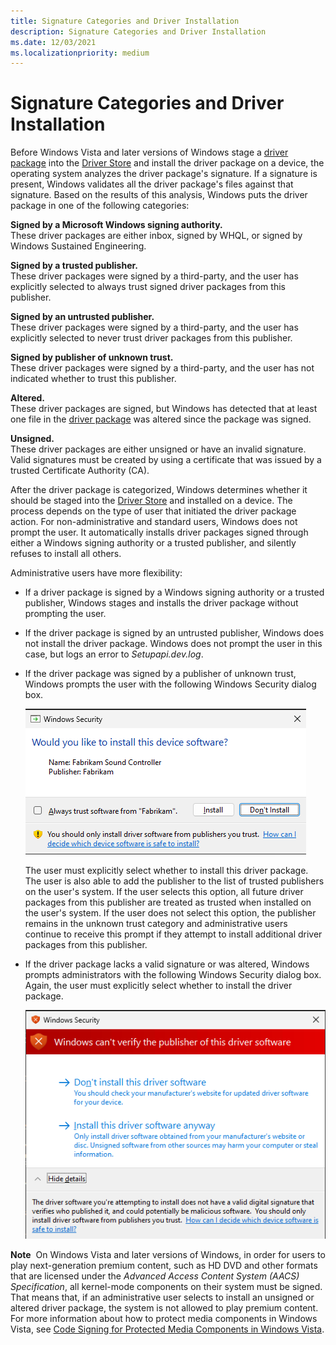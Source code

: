 ```yaml
---
title: Signature Categories and Driver Installation
description: Signature Categories and Driver Installation
ms.date: 12/03/2021
ms.localizationpriority: medium
---
```


# Signature Categories and Driver Installation


Before Windows Vista and later versions of Windows stage a [driver package](driver-packages.md) into the [Driver Store](driver-store.md) and install the driver package on a device, the operating system analyzes the driver package's signature. If a signature is present, Windows validates all the driver package's files against that signature. Based on the results of this analysis, Windows puts the driver package in one of the following categories:

<a href="" id="signed-by-a-microsoft-windows-signing-authority--"></a>**Signed by a Microsoft Windows signing authority.**   
These driver packages are either inbox, signed by WHQL, or signed by Windows Sustained Engineering.

<a href="" id="signed-by-a-trusted-publisher--"></a>**Signed by a trusted publisher.**   
These driver packages were signed by a third-party, and the user has explicitly selected to always trust signed driver packages from this publisher.

<a href="" id="signed-by-an-untrusted-publisher--"></a>**Signed by an untrusted publisher.**   
These driver packages were signed by a third-party, and the user has explicitly selected to never trust driver packages from this publisher.

<a href="" id="signed-by-publisher-of-unknown-trust--"></a>**Signed by publisher of unknown trust.**   
These driver packages were signed by a third-party, and the user has not indicated whether to trust this publisher.

<a href="" id="altered--"></a>**Altered.**   
These driver packages are signed, but Windows has detected that at least one file in the [driver package](driver-packages.md) was altered since the package was signed.

<a href="" id="unsigned--"></a>**Unsigned.**   
These driver packages are either unsigned or have an invalid signature. Valid signatures must be created by using a certificate that was issued by a trusted Certificate Authority (CA).

After the driver package is categorized, Windows determines whether it should be staged into the [Driver Store](driver-store.md) and installed on a device. The process depends on the type of user that initiated the driver package action. For non-administrative and standard users, Windows does not prompt the user. It automatically installs driver packages signed through either a Windows signing authority or a trusted publisher, and silently refuses to install all others.

Administrative users have more flexibility:

-   If a driver package is signed by a Windows signing authority or a trusted publisher, Windows stages and installs the driver package without prompting the user.

-   If the driver package is signed by an untrusted publisher, Windows does not install the driver package. Windows does not prompt the user in this case, but logs an error to *Setupapi.dev.log*.

-   If the driver package was signed by a publisher of unknown trust, Windows prompts the user with the following Windows Security dialog box.

    ![screen shot of windows security dialog box for a driver that has an unknown trust.](images/install1.png)

    The user must explicitly select whether to install this driver package. The user is also able to add the publisher to the list of trusted publishers on the user's system. If the user selects this option, all future driver packages from this publisher are treated as trusted when installed on the user's system. If the user does not select this option, the publisher remains in the unknown trust category and administrative users continue to receive this prompt if they attempt to install additional driver packages from this publisher.

-   If the driver package lacks a valid signature or was altered, Windows prompts administrators with the following Windows Security dialog box. Again, the user must explicitly select whether to install the driver package.

    ![screen shot of windows security dialog box for a driver that does not have a valid signature.](images/install2.png)

**Note**  On Windows Vista and later versions of Windows, in order for users to play next-generation premium content, such as HD DVD and other formats that are licensed under the *Advanced Access Content System (AACS) Specification*, all kernel-mode components on their system must be signed. That means that, if an administrative user selects to install an unsigned or altered driver package, the system is not allowed to play premium content. For more information about how to protect media components in Windows Vista, see [Code Signing for Protected Media Components in Windows Vista](https://download.microsoft.com/download/a/f/7/af7777e5-7dcd-4800-8a0a-b18336565f5b/pmp-sign.doc).
